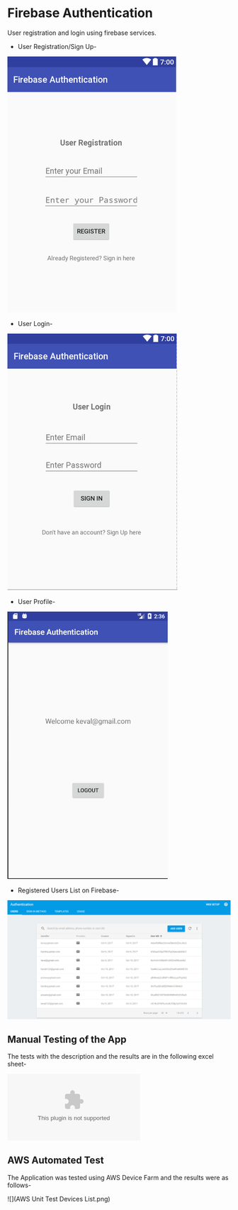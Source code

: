 # Firebase Authentication
User registration and login using firebase services.


* User Registration/Sign Up-

![](images/UserRegistration.PNG)


* User Login-

![](images/UserLogin.PNG)


* User Profile-

![](images/UserProfile.PNG)


* Registered Users List on Firebase-

![](images/Authentication.PNG)

## Manual Testing of the App

The tests with the description and the results are in the following excel sheet-

![Test Cases Sheet](https://github.com/kev5/Firebase_Authentication/blob/master/App%20Test%20Case%20Sheet.xlsx)

## AWS Automated Test

The Application was tested using AWS Device Farm and the results were as follows-

![](AWS Unit Test Devices List.png)

